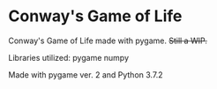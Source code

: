 # Conway's Game of Life

Conway's Game of Life made with pygame.
~~Still a WIP.~~

Libraries utilized:
pygame
numpy


Made with pygame ver. 2 and Python 3.7.2
